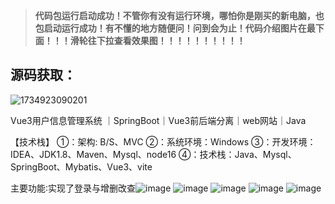 > **代码包运行启动成功！不管你有没有运行环境，哪怕你是刚买的新电脑，也包启动运行成功！有不懂的地方随便问！问到会为止！代码介绍图片在最下面！！！滑轮往下拉查看效果图！！！！！！！！！！**
## 源码获取：
![1734923090201](https://github.com/user-attachments/assets/09588e0d-2b51-4ea4-9685-523357b62cc7)

Vue3用户信息管理系统 ｜SpringBoot｜Vue3前后端分离｜web网站｜Java


【技术栈】
①：架构: B/S、MVC
②：系统环境：Windows
③：开发环境：IDEA、JDK1.8、Maven、Mysql、node16
④：技术栈：Java、Mysql、SpringBoot、Mybatis、Vue3、vite

主要功能∶实现了登录与增删改查![image](https://github.com/user-attachments/assets/35b586ff-6e2c-4590-9386-657ca455e154)
![image](https://github.com/user-attachments/assets/8eb3a037-a642-4732-b44a-4e230919a0c8)
![image](https://github.com/user-attachments/assets/14a0556b-4bed-457a-8051-c2142b3827ae)
![image](https://github.com/user-attachments/assets/55105394-d0e5-4248-9b40-e81da60192d4)
![image](https://github.com/user-attachments/assets/ac397d3c-fe63-402c-a6f3-4353e9c7acc2)
